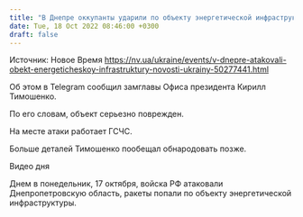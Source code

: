 ```yaml
---
title: "В Днепре оккупанты ударили по объекту энергетической инфраструктуры: есть серьезные повреждения — ОП"
date: Tue, 18 Oct 2022 08:46:00 +0300
draft: false
---
```

Источник: Новое Время https://nv.ua/ukraine/events/v-dnepre-atakovali-obekt-energeticheskoy-infrastruktury-novosti-ukrainy-50277441.html


Об этом в Telegram сообщил замглавы Офиса президента Кирилл Тимошенко.

По его словам, объект серьезно поврежден.

На месте атаки работает ГСЧС.

Больше деталей Тимошенко пообещал обнародовать позже.

 Видео дня   

Днем в понедельник, 17 октября, войска РФ атаковали Днепропетровскую область, ракеты попали по объекту энергетической инфраструктуры.
